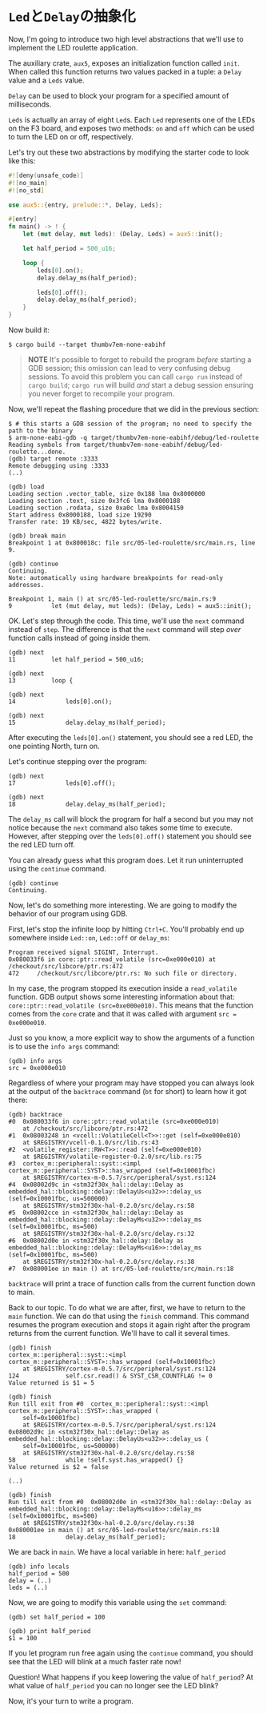 <!-- # The `Led` and `Delay` abstractions -->

# `Led`と`Delay`の抽象化

Now, I'm going to introduce two high level abstractions that we'll use to implement the LED roulette
application.

The auxiliary crate, `aux5`, exposes an initialization function called `init`. When called this
function returns two values packed in a tuple: a `Delay` value and a `Leds` value.

`Delay` can be used to block your program for a specified amount of milliseconds.

`Leds` is actually an array of eight `Led`s. Each `Led` represents one of the LEDs on the F3 board,
and exposes two methods: `on` and `off` which can be used to turn the LED on or off, respectively.

Let's try out these two abstractions by modifying the starter code to look like this:

``` rust
#![deny(unsafe_code)]
#![no_main]
#![no_std]

use aux5::{entry, prelude::*, Delay, Leds};

#[entry]
fn main() -> ! {
    let (mut delay, mut leds): (Delay, Leds) = aux5::init();

    let half_period = 500_u16;

    loop {
        leds[0].on();
        delay.delay_ms(half_period);

        leds[0].off();
        delay.delay_ms(half_period);
    }
}
```

Now build it:

``` console
$ cargo build --target thumbv7em-none-eabihf
```

> **NOTE** It's possible to forget to rebuild the program *before* starting a GDB session; this
> omission can lead to very confusing debug sessions. To avoid this problem you can call `cargo run`
> instead of `cargo build`; `cargo run` will build *and* start a debug session ensuring you never
> forget to recompile your program.

Now, we'll repeat the flashing procedure that we did in the previous section:

``` console
$ # this starts a GDB session of the program; no need to specify the path to the binary
$ arm-none-eabi-gdb -q target/thumbv7em-none-eabihf/debug/led-roulette
Reading symbols from target/thumbv7em-none-eabihf/debug/led-roulette...done.
(gdb) target remote :3333
Remote debugging using :3333
(..)

(gdb) load
Loading section .vector_table, size 0x188 lma 0x8000000
Loading section .text, size 0x3fc6 lma 0x8000188
Loading section .rodata, size 0xa0c lma 0x8004150
Start address 0x8000188, load size 19290
Transfer rate: 19 KB/sec, 4822 bytes/write.

(gdb) break main
Breakpoint 1 at 0x800018c: file src/05-led-roulette/src/main.rs, line 9.

(gdb) continue
Continuing.
Note: automatically using hardware breakpoints for read-only addresses.

Breakpoint 1, main () at src/05-led-roulette/src/main.rs:9
9           let (mut delay, mut leds): (Delay, Leds) = aux5::init();
```

OK. Let's step through the code. This time, we'll use the `next` command instead of `step`. The
difference is that the `next` command will step *over* function calls instead of going inside them.

```
(gdb) next
11          let half_period = 500_u16;

(gdb) next
13          loop {

(gdb) next
14              leds[0].on();

(gdb) next
15              delay.delay_ms(half_period);
```

After executing the `leds[0].on()` statement, you should see a red LED, the one pointing North,
turn on.

Let's continue stepping over the program:

```
(gdb) next
17              leds[0].off();

(gdb) next
18              delay.delay_ms(half_period);
```

The `delay_ms` call will block the program for half a second but you may not notice because the
`next` command also takes some time to execute. However, after stepping over the `leds[0].off()`
statement you should see the red LED turn off.

You can already guess what this program does. Let it run uninterrupted using the `continue` command.

```
(gdb) continue
Continuing.
```

Now, let's do something more interesting. We are going to modify the behavior of our program using
GDB.

First, let's stop the infinite loop by hitting `Ctrl+C`. You'll probably end up somewhere inside
`Led::on`, `Led::off` or `delay_ms`:

```
Program received signal SIGINT, Interrupt.
0x080033f6 in core::ptr::read_volatile (src=0xe000e010) at /checkout/src/libcore/ptr.rs:472
472     /checkout/src/libcore/ptr.rs: No such file or directory.
```

In my case, the program stopped its execution inside a `read_volatile` function. GDB output shows
some interesting information about that: `core::ptr::read_volatile (src=0xe000e010)`. This means
that the function comes from the `core` crate and that it was called with argument `src =
0xe000e010`.

Just so you know, a more explicit way to show the arguments of a function is to use the `info args`
command:

```
(gdb) info args
src = 0xe000e010
```

Regardless of where your program may have stopped you can always look at the output of the
`backtrace` command (`bt` for short) to learn how it got there:

```
(gdb) backtrace
#0  0x080033f6 in core::ptr::read_volatile (src=0xe000e010)
    at /checkout/src/libcore/ptr.rs:472
#1  0x08003248 in <vcell::VolatileCell<T>>::get (self=0xe000e010)
    at $REGISTRY/vcell-0.1.0/src/lib.rs:43
#2  <volatile_register::RW<T>>::read (self=0xe000e010)
    at $REGISTRY/volatile-register-0.2.0/src/lib.rs:75
#3  cortex_m::peripheral::syst::<impl cortex_m::peripheral::SYST>::has_wrapped (self=0x10001fbc)
    at $REGISTRY/cortex-m-0.5.7/src/peripheral/syst.rs:124
#4  0x08002d9c in <stm32f30x_hal::delay::Delay as embedded_hal::blocking::delay::DelayUs<u32>>::delay_us (self=0x10001fbc, us=500000)
    at $REGISTRY/stm32f30x-hal-0.2.0/src/delay.rs:58
#5  0x08002cce in <stm32f30x_hal::delay::Delay as embedded_hal::blocking::delay::DelayMs<u32>>::delay_ms (self=0x10001fbc, ms=500)
    at $REGISTRY/stm32f30x-hal-0.2.0/src/delay.rs:32
#6  0x08002d0e in <stm32f30x_hal::delay::Delay as embedded_hal::blocking::delay::DelayMs<u16>>::delay_ms (self=0x10001fbc, ms=500)
    at $REGISTRY/stm32f30x-hal-0.2.0/src/delay.rs:38
#7  0x080001ee in main () at src/05-led-roulette/src/main.rs:18
```

`backtrace` will print a trace of function calls from the current function down to main.

Back to our topic. To do what we are after, first, we have to return to the `main` function. We can
do that using the `finish` command. This command resumes the program execution and stops it again
right after the program returns from the current function. We'll have to call it several times.

```
(gdb) finish
cortex_m::peripheral::syst::<impl cortex_m::peripheral::SYST>::has_wrapped (self=0x10001fbc)
    at $REGISTRY/cortex-m-0.5.7/src/peripheral/syst.rs:124
124             self.csr.read() & SYST_CSR_COUNTFLAG != 0
Value returned is $1 = 5

(gdb) finish
Run till exit from #0  cortex_m::peripheral::syst::<impl cortex_m::peripheral::SYST>::has_wrapped (
    self=0x10001fbc)
    at $REGISTRY/cortex-m-0.5.7/src/peripheral/syst.rs:124
0x08002d9c in <stm32f30x_hal::delay::Delay as embedded_hal::blocking::delay::DelayUs<u32>>::delay_us (
    self=0x10001fbc, us=500000)
    at $REGISTRY/stm32f30x-hal-0.2.0/src/delay.rs:58
58              while !self.syst.has_wrapped() {}
Value returned is $2 = false

(..)

(gdb) finish
Run till exit from #0  0x08002d0e in <stm32f30x_hal::delay::Delay as embedded_hal::blocking::delay::DelayMs<u16>>::delay_ms (self=0x10001fbc, ms=500)
    at $REGISTRY/stm32f30x-hal-0.2.0/src/delay.rs:38
0x080001ee in main () at src/05-led-roulette/src/main.rs:18
18              delay.delay_ms(half_period);
```

We are back in `main`. We have a local variable in here: `half_period`

```
(gdb) info locals
half_period = 500
delay = (..)
leds = (..)
```

Now, we are going to modify this variable using the `set` command:

```
(gdb) set half_period = 100

(gdb) print half_period
$1 = 100
```

If you let program run free again using the `continue` command, you should see that the LED will
blink at a much faster rate now!

Question! What happens if you keep lowering the value of `half_period`? At what value of
`half_period` you can no longer see the LED blink?

Now, it's your turn to write a program.
